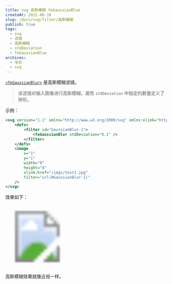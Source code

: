 ```yaml
---
title: svg 高斯模糊 feGaussianBlue
createAt: 2021-08-18
slug: /docs/svg/filter/高斯模糊
publish: true
tags:
  - svg
  - 滤镜
  - 高斯模糊
  - stdDeviation
  - feGaussianBlue
archives:
  - 专栏
  - svg
---
```


[`<feGaussianBlur>`](https://developer.mozilla.org/zh-CN/docs/Web/SVG/Element/feGaussianBlur) 是高斯模糊滤镜。

> 该滤镜对输入图像进行高斯模糊，属性 `stdDeviation` 中指定的数量定义了钟形。

示例：

```xml
<svg version="1.1" xmlns="http://www.w3.org/2000/svg" xmlns:xlink="http://www.w3.org/1999/xlink" width="200" height="200" viewBox="0 0 10 10">
	<defs>
		<filter id="GaussianBlur-1">
			<feGaussianBlur stdDeviation="0.1" />
		</filter>
	</defs>
	<image
		x="1"
		y="1"
		width="8"
		height="8"
		xlink:href="/imgs/test1.jpg"
		filter="url(#GaussianBlur-1)"
	/>
</svg>
```

效果如下：

<svg version="1.1" xmlns="http://www.w3.org/2000/svg" xmlns:xlink="http://www.w3.org/1999/xlink" width="200" height="200" viewBox="0 0 10 10">
	<defs>
		<filter id="GaussianBlur-1">
			<feGaussianBlur stdDeviation="0.1" />
		</filter>
	</defs>
	<image
		x="1"
		y="1"
		width="8"
		height="8"
		xlink:href="/imgs/test1.jpg"
		filter="url(#GaussianBlur-1)"
	/>
</svg>

高斯模糊效果就像近视一样。
